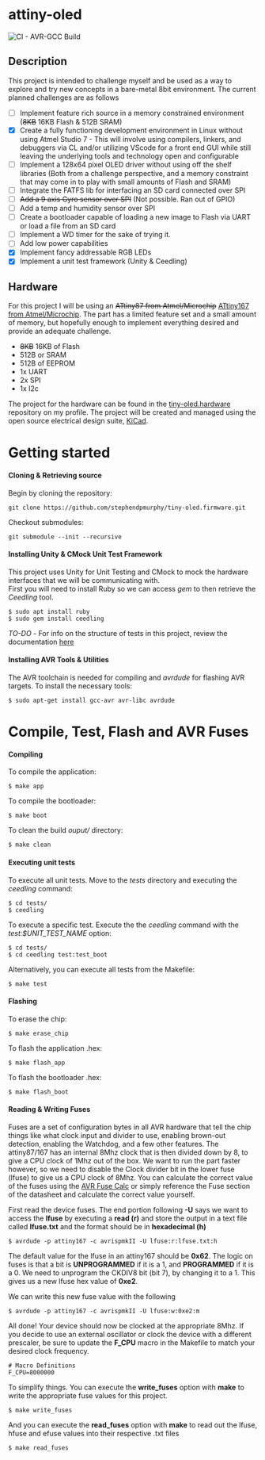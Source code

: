 # attiny-oled
![CI - AVR-GCC Build](https://github.com/stephendpmurphy/tiny-oled.firmware/workflows/CI%20-%20AVR-GCC%20Build/badge.svg)
## Description
This project is intended to challenge myself and be used as a way to explore and try new concepts in a bare-metal 8bit environment. The current planned challenges are as follows
- [ ] Implement feature rich source in a memory constrained environment (~~8KB~~ 16KB Flash & 512B SRAM)
- [X] Create a fully functioning development environment in Linux without using Atmel Studio 7 - This will involve using compilers, linkers, and debuggers via CL and/or utilizing VScode for a front end GUI while still leaving the underlying tools and technology open and configurable
- [ ] Implement a 128x64 pixel OLED driver without using off the shelf libraries (Both from a challenge perspective, and a memory constraint that may come in to play with small amounts of Flash and SRAM)
- [ ] Integrate the FATFS lib for interfacing an SD card connected over SPI
- [ ] ~~Add a 9 axis Gyro sensor over SPI~~ (Not possible. Ran out of GPIO)
- [ ] Add a temp and humidity sensor over SPI
- [ ] Create a bootloader capable of loading a new image to Flash via UART or load a file from an SD card
- [ ] Implement a WD timer for the sake of trying it.
- [ ] Add low power capabilities
- [X] Implement fancy addressable RGB LEDs
- [X] Implement a unit test framework (Unity & Ceedling)

## Hardware
For this project I will be using an ~~ATtiny87 from Atmel/Microchip~~ [ATtiny167 from Atmel/Microchip](https://www.microchip.com/wwwproducts/en/ATTINY167). The part has a limited feature set and a small amount of memory, but hopefully enough to implement everything desired and provide an adequate challenge.
- ~~8KB~~ 16KB of Flash
- 512B or SRAM
- 512B of EEPROM
- 1x UART
- 2x SPI
- 1x I2c

The project for the hardware can be found in the [tiny-oled.hardware](https://github.com/stephendpmurphy/tiny-oled.hardware) repository on my profile. The project will be created and managed using the open source electrical design suite, [KiCad](https://kicad-pcb.org/).

# Getting started

#### Cloning & Retrieving source
Begin by cloning the repository:
```
git clone https://github.com/stephendpmurphy/tiny-oled.firmware.git
```

Checkout submodules:
```
git submodule --init --recursive
```

#### Installing Unity & CMock Unit Test Framework
This project uses Unity for Unit Testing and CMock to mock the hardware interfaces that we will be communicating with.</br>
First you will need to install Ruby so we can access *gem* to then retrieve the *Ceedling* tool.

```
$ sudo apt install ruby
$ sudo gem install ceedling
```

*TO-DO* - For info on the structure of tests in this project, review the documentation [here](*)

#### Installing AVR Tools & Utilities
The AVR toolchain is needed for compiling and *avrdude* for flashing AVR targets. To install the necessary tools:
```
$ sudo apt-get install gcc-avr avr-libc avrdude
```

# Compile, Test, Flash and AVR Fuses
#### Compiling
To compile the application:
```
$ make app
```

To compile the bootloader:
```
$ make boot
```

To clean the build *ouput/* directory:
```
$ make clean
```

#### Executing unit tests

To execute all unit tests. Move to the *tests* directory and executing the *ceedling* command:
```
$ cd tests/
$ ceedling
```

To execute a specific test. Execute the the *ceedling* command with the *test:$UNIT_TEST_NAME* option:
```
$ cd tests/
$ cd ceedling test:test_boot
```

Alternatively, you can execute all tests from the Makefile:
```
$ make test
```

#### Flashing
To erase the chip:
```
$ make erase_chip
```

To flash the application .hex:
```
$ make flash_app
```

To flash the bootloader .hex:
```
$ make flash_boot
```

#### Reading & Writing Fuses
Fuses are a set of configuration bytes in all AVR hardware that tell the chip things like what clock input and divider to use, enabling brown-out detection, enabling the Watchdog, and a few other features. The attiny87/167 has an internal 8Mhz clock that is then divided down by 8, to give a CPU clock of 1Mhz out of the box. We want to run the part faster however, so we need to disable the Clock divider bit in the lower fuse (lfuse) to give us a CPU clock of 8Mhz. You can calculate the correct value of the fuses using the [AVR Fuse Calc](https://www.engbedded.com/fusecalc/) or simply reference the Fuse section of the datasheet and calculate the correct value yourself.

First read the device fuses. The end portion following **-U** says we want to access the **lfuse** by executing a **read (r)** and store the output in a text file called **lfuse.txt** and the format should be in **hexadecimal (h)**
```
$ avrdude -p attiny167 -c avrispmkII -U lfuse:r:lfuse.txt:h
```

The default value for the lfuse in an attiny167 should be **0x62**. The logic on fuses is that a bit is **UNPROGRAMMED** if it is a 1, and **PROGRAMMED** if it is a 0. We need to unprogram the CKDIV8 bit (bit 7), by changing it to a 1. This gives us a new lfuse hex value of **0xe2**.

We can write this new fuse value with the following
```
$ avrdude -p attiny167 -c avrispmkII -U lfuse:w:0xe2:m
```

All done! Your device should now be clocked at the appropriate 8Mhz. If you decide to use an external oscillator or clock the device with a different prescaler, be sure to update the **F_CPU** macro in the Makefile to match your desired clock frequency.
```
# Macro Definitions
F_CPU=8000000
```

To simplify things. You can execute the **write_fuses** option with **make** to write the appropriate fuse values for this project.
```
$ make write_fuses
```

And you can execute the **read_fuses** option with **make** to read out the lfuse, hfuse and efuse values into their respective .txt files
```
$ make read_fuses
```
